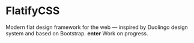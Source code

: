 # FlatifyCSS
Modern flat design framework for the web — inspired by Duolingo design system and based on Bootstrap. **enter**
Work on progress.
